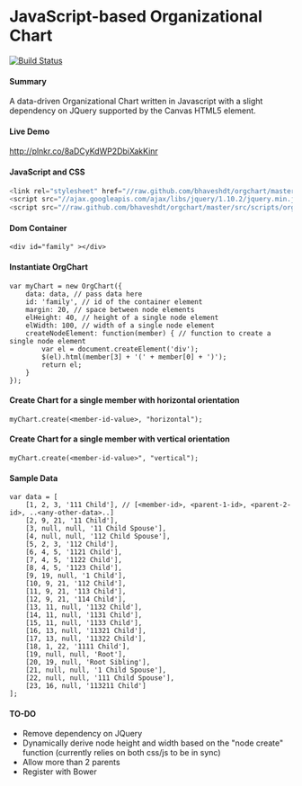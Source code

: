 JavaScript-based Organizational Chart
========================
[![Build Status](https://travis-ci.org/bhaveshdt/orgchart.png?branch=master)](https://travis-ci.org/bhaveshdt/orgchart)

#### Summary
A data-driven Organizational Chart written in Javascript with a slight dependency on JQuery supported by the Canvas HTML5 element.

#### Live Demo
http://plnkr.co/8aDCyKdWP2DbiXakKinr

#### JavaScript and CSS
```javascript
<link rel="stylesheet" href="//raw.github.com/bhaveshdt/orgchart/master/src/styles/orgchart.css" />
<script src="//ajax.googleapis.com/ajax/libs/jquery/1.10.2/jquery.min.js" />
<script src="//raw.github.com/bhaveshdt/orgchart/master/src/scripts/orgchart.js" />
```

#### Dom Container 
```
<div id="family" ></div>
```

#### Instantiate OrgChart 
```
var myChart = new OrgChart({
	data: data, // pass data here
	id: 'family', // id of the container element
	margin: 20, // space between node elements
	elHeight: 40, // height of a single node element
	elWidth: 100, // width of a single node element
	createNodeElement: function(member) { // function to create a single node element
		var el = document.createElement('div');
		$(el).html(member[3] + '(' + member[0] + ')');
		return el;
	}
});
```

#### Create Chart for a single member with horizontal orientation
```myChart.create(<member-id-value>, "horizontal");```

#### Create Chart for a single member with vertical orientation 
```myChart.create(<member-id-value>", "vertical");```

#### Sample Data
```
var data = [
	[1, 2, 3, '111 Child'], // [<member-id>, <parent-1-id>, <parent-2-id>, ..<any-other-data>..]
	[2, 9, 21, '11 Child'],
	[3, null, null, '11 Child Spouse'],
	[4, null, null, '112 Child Spouse'],
	[5, 2, 3, '112 Child'],
	[6, 4, 5, '1121 Child'],
	[7, 4, 5, '1122 Child'],
	[8, 4, 5, '1123 Child'],
	[9, 19, null, '1 Child'],
	[10, 9, 21, '112 Child'],
	[11, 9, 21, '113 Child'],
	[12, 9, 21, '114 Child'],
	[13, 11, null, '1132 Child'],
	[14, 11, null, '1131 Child'],
	[15, 11, null, '1133 Child'],
	[16, 13, null, '11321 Child'],
	[17, 13, null, '11322 Child'],
	[18, 1, 22, '1111 Child'],
	[19, null, null, 'Root'],
	[20, 19, null, 'Root Sibling'],
	[21, null, null, '1 Child Spouse'],
	[22, null, null, '111 Child Spouse'],
	[23, 16, null, '113211 Child']
];
```

#### TO-DO
* Remove dependency on JQuery
* Dynamically derive node height and width based on the "node create" function (currently relies on both css/js to be in sync)
* Allow more than 2 parents
* Register with Bower
